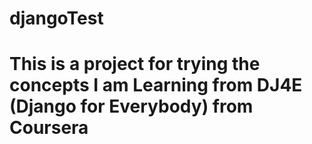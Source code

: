 # djangoTest 
# This is a project for trying the concepts I am Learning from DJ4E (Django for Everybody) from Coursera 
